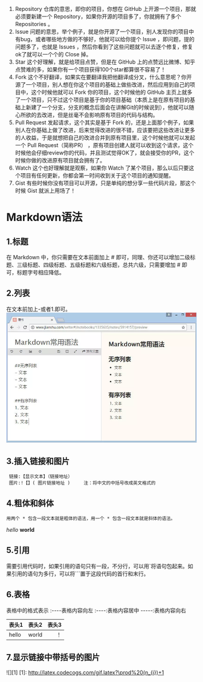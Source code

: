  1. Repository
  仓库的意思，即你的项目，你想在 GitHub 上开源一个项目，那就必须要新建一个 Repository，如果你开源的项目多了，你就拥有了多个 Repositories 。
 2. Issue
   问题的意思，举个例子，就是你开源了一个项目，别人发现你的项目中有bug，或者哪些地方做的不够好，他就可以给你提个 Issue ，即问题，提的问题多了，也就是 Issues ，然后你看到了这些问题就可以去逐个修复，修复ok了就可以一个个的 Close 掉。
3. Star
   这个好理解，就是给项目点赞，但是在 GitHub 上的点赞远比微博、知乎点赞难的多，如果你有一个项目获得100个star都算很不容易了！
4. Fork
  这个不好翻译，如果实在要翻译我把他翻译成分叉，什么意思呢？你开源了一个项目，别人想在你这个项目的基础上做些改进，然后应用到自己的项目中，这个时候他就可以 Fork 你的项目，这个时候他的 GitHub 主页上就多了一个项目，只不过这个项目是基于你的项目基础（本质上是在原有项目的基础上新建了一个分支，分支的概念后面会在讲解Git的时候说到），他就可以随心所欲的去改进，但是丝毫不会影响原有项目的代码与结构。
5. Pull Request
  发起请求，这个其实是基于 Fork 的，还是上面那个例子，如果别人在你基础上做了改进，后来觉得改进的很不错，应该要把这些改进让更多的人收益，于是就想把自己的改进合并到原有项目里，这个时候他就可以发起一个 Pull Request（简称PR） ，原有项目创建人就可以收到这个请求，这个时候他会仔细review你的代码，并且测试觉得OK了，就会接受你的PR，这个时候你做的改进原有项目就会拥有了。
6. Watch
  这个也好理解就是观察，如果你 Watch 了某个项目，那么以后只要这个项目有任何更新，你都会第一时间收到关于这个项目的通知提醒。
7. Gist
  有些时候你没有项目可以开源，只是单纯的想分享一些代码片段，那这个时候 Gist 就派上用场了！
# Markdown语法
  ## 1.标题 
   在 Markdown 中，你只需要在文本前面加上 # 即可，同理、你还可以增加二级标题、三级标题、四级标题、五级标题和六级标题，总共六级，只需要增加 # 即可，标题字号相应降低。
   ## 2.列表
   在文本前加上-或者1.即可。
   ![](https://github.com/RocJP/Study/blob/master/img/Markdown-1.webp)
   ## 3.插入链接和图片
     链接:【显示文本】（链接地址）  
     图片:!【】( 图片链接地址 )     注：将中文的中括号改成英文格式的
   ## 4.粗体和斜体
    用两个 * 包含一段文本就是粗体的语法，用一个 * 包含一段文本就是斜体的语法。
   *hello* **world**
   ## 5.引用
   需要引用代码时，如果引用的语句只有一段，不分行，可以用`将语句包起来。如果引用的语句为多行，可以将```置于这段代码的首行和末行。
   ## 6.表格
   表格中的格式表示 :----表格内容向左   :----:表格内容居中  -----:表格内容向右
   
| 表头1 | 表头2  | 表头3 |
|:-----|:-----:|-----:|
| hello | world | ！|
   ## 7.显示链接中带括号的图片
   
   ![][1]
[1]: http://latex.codecogs.com/gif.latex?\prod%20(n_{i})+1


